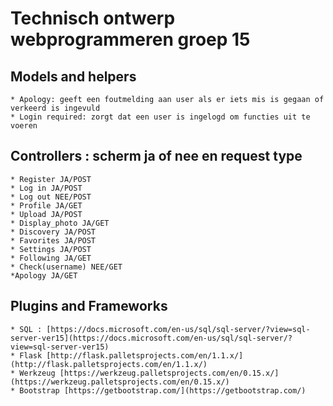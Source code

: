 # Technisch ontwerp webprogrammeren groep 15

## Models and helpers
    * Apology: geeft een foutmelding aan user als er iets mis is gegaan of verkeerd is ingevuld
    * Login required: zorgt dat een user is ingelogd om functies uit te voeren
## Controllers : scherm ja of nee en request type
    * Register JA/POST
    * Log in JA/POST
    * Log out NEE/POST
    * Profile JA/GET
    * Upload JA/POST
    * Display_photo JA/GET
    * Discovery JA/POST
    * Favorites JA/POST
    * Settings JA/POST
    * Following JA/GET
    * Check(username) NEE/GET
    *Apology JA/GET
## Plugins and Frameworks
    * SQL : [https://docs.microsoft.com/en-us/sql/sql-server/?view=sql-server-ver15](https://docs.microsoft.com/en-us/sql/sql-server/?view=sql-server-ver15)
    * Flask [http://flask.palletsprojects.com/en/1.1.x/](http://flask.palletsprojects.com/en/1.1.x/)
    * Werkzeug [https://werkzeug.palletsprojects.com/en/0.15.x/](https://werkzeug.palletsprojects.com/en/0.15.x/)
    * Bootstrap [https://getbootstrap.com/](https://getbootstrap.com/)